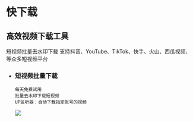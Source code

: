 # 快下载
## 高效视频下载工具

短视频批量去水印下载
支持抖音、YouTube、TikTok、快手、火山、西瓜视频、等众多短视频平台


- ### 短视频批量下载
      每天免费试用
      批量去水印下载短视频
      UP监听器：自动下载指定账号的视频
   ![](https://image.hiai001.com/assets/快下载.png)